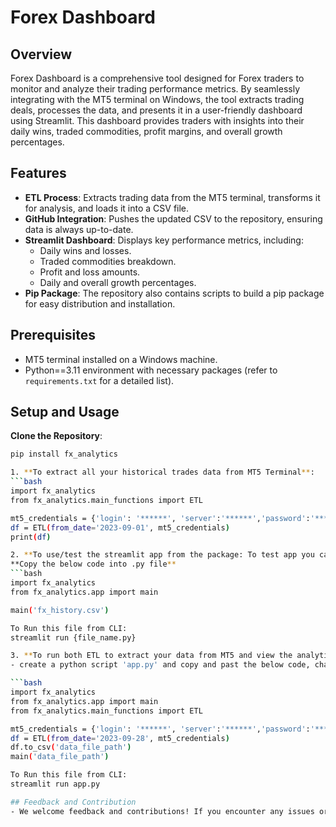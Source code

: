 # Forex Dashboard

## Overview

Forex Dashboard is a comprehensive tool designed for Forex traders to monitor and analyze their trading performance metrics. By seamlessly integrating with the MT5 terminal on Windows, the tool extracts trading deals, processes the data, and presents it in a user-friendly dashboard using Streamlit. This dashboard provides traders with insights into their daily wins, traded commodities, profit margins, and overall growth percentages.

## Features

- **ETL Process**: Extracts trading data from the MT5 terminal, transforms it for analysis, and loads it into a CSV file.
- **GitHub Integration**: Pushes the updated CSV to the repository, ensuring data is always up-to-date.
- **Streamlit Dashboard**: Displays key performance metrics, including:
  - Daily wins and losses.
  - Traded commodities breakdown.
  - Profit and loss amounts.
  - Daily and overall growth percentages.
- **Pip Package**: The repository also contains scripts to build a pip package for easy distribution and installation.

## Prerequisites

- MT5 terminal installed on a Windows machine.
- Python==3.11 environment with necessary packages (refer to `requirements.txt` for a detailed list).

## Setup and Usage

   **Clone the Repository**:
   ```bash
   pip install fx_analytics

1. **To extract all your historical trades data from MT5 Terminal**:
   ```bash
   import fx_analytics
   from fx_analytics.main_functions import ETL

   mt5_credentials = {'login': '******', 'server':'******','password':'******'}
   df = ETL(from_date='2023-09-01', mt5_credentials)
   print(df)

2. **To use/test the streamlit app from the package: To test app you can download the example data which was extracted from MT5 from here, click      [data](https://github.com/jaybfn/fx_analytics/blob/main/fx_history.csv)**
   **Copy the below code into .py file**
   ```bash
   import fx_analytics 
   from fx_analytics.app import main

   main('fx_history.csv')

   To Run this file from CLI:
   streamlit run {file_name.py}

3. **To run both ETL to extract your data from MT5 and view the analytics streamlit dashboard**
   - create a python script 'app.py' and copy and past the below code, change the 'from_date' with your desired date and 'data_file_path', where you choose to stores the data extracted from ETL function, I prefer to use a data folder eg: 'data/{file_name.csv}'

   ```bash
   import fx_analytics 
   from fx_analytics.app import main
   from fx_analytics.main_functions import ETL

   mt5_credentials = {'login': '******', 'server':'******','password':'******'}
   df = ETL(from_date='2023-09-28', mt5_credentials)
   df.to_csv('data_file_path')
   main('data_file_path')

   To Run this file from CLI:
   streamlit run app.py

## Feedback and Contribution
- We welcome feedback and contributions! If you encounter any issues or have suggestions, please open an issue. If you'd like to contribute, please create a pull request.
   
   
